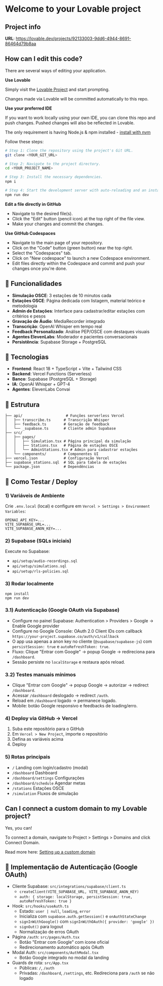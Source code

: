 # Welcome to your Lovable project

## Project info

**URL**: https://lovable.dev/projects/92133003-9dd6-4944-8691-86464d79b8aa

## How can I edit this code?

There are several ways of editing your application.

**Use Lovable**

Simply visit the [Lovable Project](https://lovable.dev/projects/92133003-9dd6-4944-8691-86464d79b8aa) and start prompting.

Changes made via Lovable will be committed automatically to this repo.

**Use your preferred IDE**

If you want to work locally using your own IDE, you can clone this repo and push changes. Pushed changes will also be reflected in Lovable.

The only requirement is having Node.js & npm installed - [install with nvm](https://github.com/nvm-sh/nvm#installing-and-updating)

Follow these steps:

```sh
# Step 1: Clone the repository using the project's Git URL.
git clone <YOUR_GIT_URL>

# Step 2: Navigate to the project directory.
cd <YOUR_PROJECT_NAME>

# Step 3: Install the necessary dependencies.
npm i

# Step 4: Start the development server with auto-reloading and an instant preview.
npm run dev
```

**Edit a file directly in GitHub**

- Navigate to the desired file(s).
- Click the "Edit" button (pencil icon) at the top right of the file view.
- Make your changes and commit the changes.

**Use GitHub Codespaces**

- Navigate to the main page of your repository.
- Click on the "Code" button (green button) near the top right.
- Select the "Codespaces" tab.
- Click on "New codespace" to launch a new Codespace environment.
- Edit files directly within the Codespace and commit and push your changes once you're done.

## 📱 Funcionalidades

- **Simulação OSCE**: 3 estações de 10 minutos cada
- **Estações OSCE**: Página dedicada com listagem, material teórico e metodologia
- **Admin de Estações**: Interface para cadastrar/editar estações com critérios e pesos
- **Gravação de Áudio**: MediaRecorder integrado
- **Transcrição**: OpenAI Whisper em tempo real
- **Feedback Personalizado**: Análise PEP/OSCE com destaques visuais
- **Agentes ElevenLabs**: Moderador e pacientes conversacionais
- **Persistência**: Supabase Storage + PostgreSQL

## 🔧 Tecnologias

- **Frontend**: React 18 + TypeScript + Vite + Tailwind CSS
- **Backend**: Vercel Functions (Serverless)
- **Banco**: Supabase (PostgreSQL + Storage)
- **IA**: OpenAI Whisper + GPT-4
- **Agentes**: ElevenLabs Convai

## 📁 Estrutura

```
├── api/                    # Funções serverless Vercel
│   ├── transcribe.ts      # Transcrição Whisper
│   ├── feedback.ts        # Geração de feedback
│   └── _supabase.ts       # Cliente admin Supabase
├── src/
│   ├── pages/
│   │   ├── Simulation.tsx # Página principal da simulação
│   │   ├── Stations.tsx   # Página de estações OSCE
│   │   └── AdminStations.tsx # Admin para cadastrar estações
│   └── components/        # Componentes UI
├── vercel.json            # Configuração Vercel
├── supabase_stations.sql  # SQL para tabela de estações
└── package.json           # Dependências
```

## 🎯 Como Testar / Deploy

### 1) Variáveis de Ambiente
Crie `.env.local` (local) e configure em `Vercel > Settings > Environment Variables`:

```
OPENAI_API_KEY=...
VITE_SUPABASE_URL=...
VITE_SUPABASE_ANON_KEY=...
```

### 2) Supabase (SQLs iniciais)
Execute no Supabase:
- `api/setup/audio-recordings.sql`
- `api/setup/simulations.sql`
- `api/setup/rls-policies.sql`

### 3) Rodar localmente
```
npm install
npm run dev
```

### 3.1) Autenticação (Google OAuth via Supabase)
- Configure no painel Supabase: Authentication > Providers > Google → Enable Google provider
- Configure no Google Console: OAuth 2.0 Client IDs com callback `https://your-project.supabase.co/auth/v1/callback`
- O app usa apenas a anon key no cliente (`@supabase/supabase-js`) com `persistSession: true` e `autoRefreshToken: true`.
- Fluxo: Clique "Entrar com Google" → popup Google → redireciona para `/dashboard`.
- Sessão persiste no `localStorage` e restaura após reload.

### 3.2) Testes manuais mínimos
- Clique "Entrar com Google" → popup Google → autorizar → redirect `/dashboard`.
- Acessar `/dashboard` deslogado → redirect `/auth`.
- Reload em `/dashboard` logado → permanece logado.
- Mobile: botão Google responsivo e feedbacks de loading/erro.

### 4) Deploy via GitHub → Vercel
1. Suba este repositório para o GitHub
2. Em `Vercel > New Project`, importe o repositório
3. Defina as variáveis acima
4. Deploy

### 5) Rotas principais
- `/` Landing com login/cadastro (modal)
- `/dashboard` Dashboard
- `/dashboard/settings` Configurações
- `/dashboard/schedule` Agendar metas
- `/stations` Estações OSCE
- `/simulation` Fluxos de simulação

## Can I connect a custom domain to my Lovable project?

Yes, you can!

To connect a domain, navigate to Project > Settings > Domains and click Connect Domain.

Read more here: [Setting up a custom domain](https://docs.lovable.dev/tips-tricks/custom-domain#step-by-step-guide)

## 🔐 Implementação de Autenticação (Google OAuth)
- Cliente Supabase: `src/integrations/supabase/client.ts`
  - `createClient(VITE_SUPABASE_URL, VITE_SUPABASE_ANON_KEY)`
  - `auth: { storage: localStorage, persistSession: true, autoRefreshToken: true }`
- Hook: `src/hooks/useAuth.ts`
  - Estado: `user | null`, `loading`, `error`
  - Inicializa com `supabase.auth.getSession()` e `onAuthStateChange`
  - `signInWithGoogle()` com `signInWithOAuth({ provider: 'google' })`
  - `signOut()` para logout
  - Normalização de erros OAuth
- Página `/auth`: `src/pages/Auth.tsx`
  - Botão "Entrar com Google" com ícone oficial
  - Redirecionamento automático após OAuth
- Modal Auth: `src/components/AuthModal.tsx`
  - Botão Google integrado no modal da landing
- Guards de rota: `src/App.tsx`
  - Públicas: `/`, `/auth`
  - Privadas: `/dashboard`, `/settings`, etc. Redireciona para `/auth` se não logado
